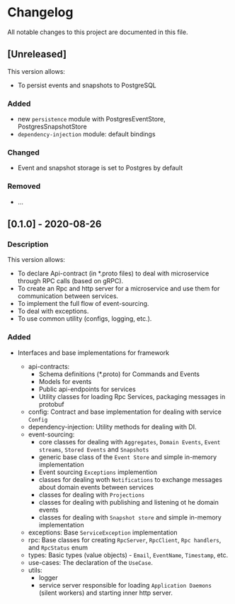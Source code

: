# Changelog

All notable changes to this project are documented in this file.

## [Unreleased]

This version allows:

- To persist events and snapshots to PostgreSQL

### Added

- new `persistence` module with PostgresEventStore, PostgresSnapshotStore
- `dependency-injection` module: default bindings

### Changed

- Event and snapshot storage is set to Postgres by default

### Removed

- ...

## [0.1.0] - 2020-08-26

### Description

This version allows:

- To declare Api-contract (in \*.proto files) to deal with microservice through RPC calls (based on gRPC).
- To create an Rpc and http server for a microservice and use them for communication between services.
- To implement the full flow of event-sourcing.
- To deal with exceptions.
- To use common utility (configs, logging, etc.).

### Added

- Interfaces and base implementations for framework

  - api-contracts:
    - Schema definitions (\*.proto) for Commands and Events
    - Models for events
    - Public api-endpoints for services
    - Utility classes for loading Rpc Services, packaging messages in protobuf
  - config: Contract and base implementation for dealing with service `Config`
  - dependency-injection: Utility methods for dealing with DI.
  - event-sourcing:
    - core classes for dealing with `Aggregates`, `Domain Events`, `Event streams`, `Stored Events` and `Snapshots`
    - generic base class of the `Event Store` and simple in-memory implementation
    - Event sourcing `Exceptions` implemention
    - classes for dealing woth `Notifications` to exchange messages about domain events between services
    - classes for dealing with `Projections`
    - classes for dealing with publishing and listening ot he domain events
    - classes for dealing with `Snapshot store` and simple in-memory implementation
  - exceptions: Base `ServiceException` implementation
  - rpc: Base classes for creating `RpcServer`, `RpcClient`, `Rpc handlers`, and `RpcStatus` enum
  - types: Basic types (value objects) - `Email`, `EventName`, `Timestamp`, etc.
  - use-cases: The declaration of the `UseCase`.
  - utils:
    - logger
    - service server responsible for loading `Application Daemons` (silent workers) and starting inner http server.
